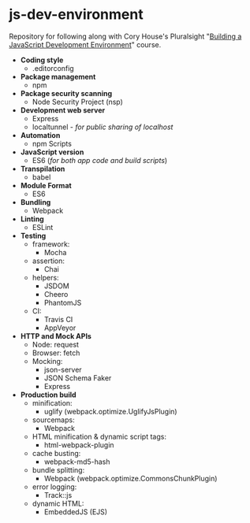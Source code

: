 # js-dev-environment

Repository for following along with Cory House's Pluralsight 
"[Building a JavaScript Development Environment](https://app.pluralsight.com/library/courses/javascript-development-environment/table-of-contents)" 
course.

* **Coding style**
    * .editorconfig
* **Package management**
    * npm
* **Package security scanning**
    * Node Security Project (nsp)
* **Development web server**
    * Express
    * localtunnel - _for public sharing of localhost_
* **Automation**
    * npm Scripts
* **JavaScript version**
    * ES6 (_for both app code and build scripts_)
* **Transpilation**
    * babel
* **Module Format**
    * ES6
* **Bundling**
    * Webpack
* **Linting**
    * ESLint
* **Testing**
    * framework:
        * Mocha
    * assertion:
        * Chai
    * helpers:
        * JSDOM
        * Cheero
        * PhantomJS
    * CI:
        * Travis CI
        * AppVeyor
* **HTTP and Mock APIs**
    * Node: request
    * Browser: fetch
    * Mocking:
        * json-server
        * JSON Schema Faker
        * Express
* **Production build**
    * minification:
        * uglify (webpack.optimize.UglifyJsPlugin)
    * sourcemaps:
        * Webpack
    * HTML minification & dynamic script tags:
        * html-webpack-plugin
    * cache busting:
        * webpack-md5-hash
    * bundle splitting:
        * Webpack (webpack.optimize.CommonsChunkPlugin)
    * error logging:
        * Track::js
    * dynamic HTML:
        * EmbeddedJS (EJS)
